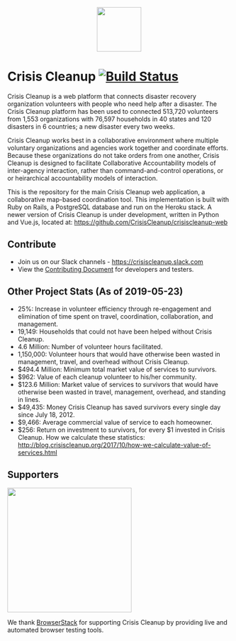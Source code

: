 <p align="center"><a href="https://www.crisiscleanup.org" target="_blank"><img width="100"src="https://www.crisiscleanup.org/assets/ccu-logo-balloons-353e457afd4f92da5df63e398a3688da.png"></a></p>

# Crisis Cleanup [![Build Status](https://circleci.com/gh/CrisisCleanup/crisiscleanup.png?style=shield)](https://circleci.com/gh/crisiscleanup/crisiscleanup)

Crisis Cleanup is a web platform that connects disaster recovery organization volunteers with people who need help after a disaster. The Crisis Cleanup platform has been used to connected 513,720 volunteers from 1,553 organizations with 76,597 households in 40 states and 120 disasters in 6 countries; a new disaster every two weeks.

Crisis Cleanup works best in a collaborative environment where multiple voluntary organizations and agencies work together and coordinate efforts. Because these organizations do not take orders from one another, Crisis Cleanup is designed to facilitate Collaborative Accountability models of inter-agency interaction, rather than command-and-control operations, or or heirarchical accountability models of interaction. 

This is the repository for the main Crisis Cleanup web application, a collaborative map-based coordination tool. This implementation is built with Ruby on Rails, a PostgreSQL database and run on the Heroku stack. A newer version of Crisis Cleanup is under development, written in Python and Vue.js, located at: https://github.com/CrisisCleanup/crisiscleanup-web

## Contribute

- Join us on our Slack channels - https://crisiscleanup.slack.com
- View the [Contributing Document](./CONTRIBUTING.md) for developers and testers.

Other Project Stats (As of 2019-05-23)
-------------

 - 25%: Increase in volunteer efficiency through re-engagement and elimination of time spent on travel, coordination, collaboration, and management.
 - 19,149: Households that could not have been helped without Crisis Cleanup.
 - 4.6 Million: Number of volunteer hours facilitated.
 - 1,150,000: Volunteer hours that would have otherwise been wasted in management, travel, and overhead without Crisis Cleanup.
 - $494.4 Million: Minimum total market value of services to survivors.
 - $962: Value of each cleanup volunteer to his/her community.
 - $123.6 Million: Market value of services to survivors that would have otherwise been wasted in travel, management, overhead, and standing in lines.
 - $49,435: Money Crisis Cleanup has saved survivors every single day since July 18, 2012.
 - $9,466: Average commercial value of service to each homeowner.
 - $256: Return on investment to survivors, for every $1 invested in Crisis Cleanup.
How we calculate these statistics: http://blog.crisiscleanup.org/2017/10/how-we-calculate-value-of-services.html

## Supporters
<img src="http://www.browserstack.com/images/layout/browserstack-logo-600x315.png" width="280"/>

We thank [BrowserStack](http://www.browserstack.com) for supporting Crisis Cleanup by providing live and automated browser testing tools.
